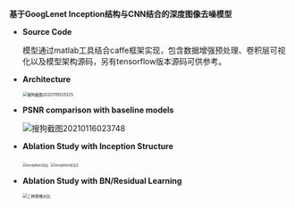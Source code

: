 **基于GoogLenet Inception结构与CNN结合的深度图像去噪模型**

- **Source Code**

  模型通过matlab工具结合caffe框架实现，包含数据增强预处理、卷积层可视化以及模型架构源码，另有tensorflow版本源码可供参考。

- **Architecture**

  <img src="C:\Users\wei\Desktop\Presentation\资讯科技研究方法\搜狗截图20201118125325.png" alt="搜狗截图20201118125325" style="zoom:50%;" />

  

- **PSNR comparison with baseline models**

  ![搜狗截图20210116023748](C:\Users\wei\Desktop\搜狗截图20210116023748.png)

- **Ablation Study with Inception Structure**

  <img src="C:\Users\wei\Desktop\Presentation\资讯科技研究方法\inception对比.jpg" alt="inception对比" style="zoom:44%;" />

  <img src="C:\Users\wei\Desktop\Presentation\资讯科技研究方法\inception对比2.jpg" alt="inception对比2" style="zoom:44%;" />

- **Ablation Study with BN/Residual Learning**

  <img src="C:\Users\wei\Desktop\Presentation\资讯科技研究方法\三种策略对比.jpg" alt="三种策略对比" style="zoom:50%;" />